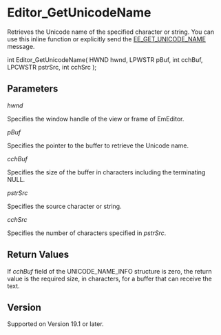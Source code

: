 # Editor\_GetUnicodeName

Retrieves the Unicode name of the specified character or string. You can use this inline function or explicitly send the [EE\_GET\_UNICODE\_NAME](../message/ee_get_unicode_name) message.

int Editor\_GetUnicodeName( HWND hwnd, LPWSTR pBuf, int cchBuf, LPCWSTR pstrSrc, int cchSrc );

## Parameters

_hwnd_

Specifies the window handle of the view or frame of EmEditor.

_pBuf_

Specifies the pointer to the buffer to retrieve the Unicode name.

_cchBuf_

Specifies the size of the buffer in characters including the terminating NULL.

_pstrSrc_

Specifies the source character or string.

_cchSrc_

Specifies the number of characters specified in _pstrSrc_.

## Return Values

If _cchBuf_ field of the UNICODE\_NAME\_INFO structure is zero, the return value is the required size, in characters,
for a buffer that can receive the text.

## Version

Supported on Version 19.1 or later.
